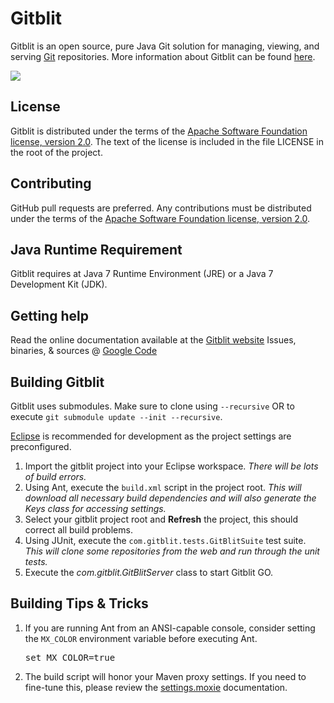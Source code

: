 Gitblit
=================

Gitblit is an open source, pure Java Git solution for managing, viewing, and serving [Git](http://git-scm.com) repositories.
More information about Gitblit can be found [here](http://gitblit.com).

<a href='https://bintray.com/gitblit/releases/gitblit/_latestVersion'><img src='https://api.bintray.com/packages/gitblit/releases/gitblit/images/download.png'></a>

License
-------

Gitblit is distributed under the terms of the [Apache Software Foundation license, version 2.0](http://www.apache.org/licenses/LICENSE-2.0).
The text of the license is included in the file LICENSE in the root of the project.

Contributing
------------

GitHub pull requests are preferred.  Any contributions must be distributed under the terms of the [Apache Software Foundation license, version 2.0](http://www.apache.org/licenses/LICENSE-2.0).

Java Runtime Requirement
------------------------------------

Gitblit requires at Java 7 Runtime Environment (JRE) or a Java 7 Development Kit (JDK).

Getting help
------------

Read the online documentation available at the [Gitblit website](http://gitblit.com)
Issues, binaries, & sources @ [Google Code](http://code.google.com/p/gitblit)

Building Gitblit
----------------

Gitblit uses submodules.
Make sure to clone using `--recursive` OR to execute `git submodule update --init --recursive`.

[Eclipse](http://eclipse.org) is recommended for development as the project settings are preconfigured.

1. Import the gitblit project into your Eclipse workspace.
*There will be lots of build errors.*
2. Using Ant, execute the `build.xml` script in the project root.
*This will download all necessary build dependencies and will also generate the Keys class for accessing settings.*
3. Select your gitblit project root and **Refresh** the project, this should correct all build problems.
4. Using JUnit, execute the `com.gitblit.tests.GitBlitSuite` test suite.
*This will clone some repositories from the web and run through the unit tests.*
5. Execute the *com.gitblit.GitBlitServer* class to start Gitblit GO.

Building Tips & Tricks
----------------------
1. If you are running Ant from an ANSI-capable console, consider setting the `MX_COLOR` environment variable before executing Ant.<pre>set MX_COLOR=true</pre>
2. The build script will honor your Maven proxy settings.  If you need to fine-tune this, please review the [settings.moxie](http://gitblit.github.io/moxie/settings.html) documentation.
